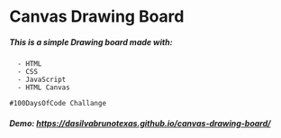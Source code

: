 # Canvas Drawing Board

##### This is a simple Drawing board made with:

      - HTML
      - CSS
      - JavaScript
      - HTML Canvas


```
#100DaysOfCode Challange
```


##### Demo: https://dasilvabrunotexas.github.io/canvas-drawing-board/
